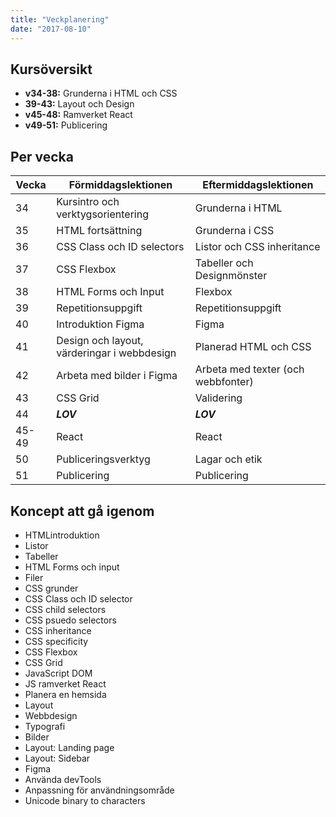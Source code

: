 ```yaml
---
title: "Veckplanering"
date: "2017-08-10"
---
```


## Kursöversikt

- **v34-38:** Grunderna i HTML och CSS
- **39-43:** Layout och Design
- **v45-48:** Ramverket React
- **v49-51:** Publicering

## Per vecka

| Vecka | Förmiddagslektionen                         | Eftermiddagslektionen              |
| ----- | ------------------------------------------- | ---------------------------------- |
| 34    | Kursintro och verktygsorientering           | Grunderna i HTML                   |
| 35    | HTML fortsättning                           | Grunderna i CSS                    |
| 36    | CSS Class och ID selectors                  | Listor och CSS inheritance         |
| 37    | CSS Flexbox                                 | Tabeller och Designmönster         |
| 38    | HTML Forms och Input                        | Flexbox                            |
| 39    | Repetitionsuppgift                          | Repetitionsuppgift                 |
| 40    | Introduktion Figma                          | Figma                              |
| 41    | Design och layout, värderingar i webbdesign | Planerad HTML och CSS              |
| 42    | Arbeta med bilder i Figma                   | Arbeta med texter (och webbfonter) |
| 43    | CSS Grid                                    | Validering                         |
| 44    | **_LOV_**                                   | **_LOV_**                          |
| 45-49 | React                                       | React                              |
| 50    | Publiceringsverktyg                         | Lagar och etik                     |
| 51    | Publicering                                 | Publicering                        |

## Koncept att gå igenom

- HTMLintroduktion
- Listor
- Tabeller
- HTML Forms och input
- Filer
- CSS grunder
- CSS Class och ID selector
- CSS child selectors
- CSS psuedo selectors
- CSS inheritance
- CSS specificity
- CSS Flexbox
- CSS Grid
- JavaScript DOM
- JS ramverket React
- Planera en hemsida
- Layout
- Webbdesign
- Typografi
- Bilder
- Layout: Landing page
- Layout: Sidebar
- Figma
- Använda devTools
- Anpassning för användningsområde
- Unicode binary to characters
